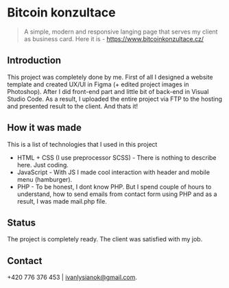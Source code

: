 # Bitcoin konzultace
> A simple, modern and responsive langing page that serves my client as business card. Here it is - https://www.bitcoinkonzultace.cz/

## Introduction
This project was completely done by me. First of all I designed a website template and created UX/UI in Figma (+ edited project images in Photoshop). After I did front-end part and little bit of back-end in Visual Studio Code. As a result, I uploaded the entire project via FTP to the hosting and presented result to the client. And thats it!

## How it was made
This is a list of technologies that I used in this project
* HTML + CSS (I use preprocessor SCSS) - There is nothing to describe here. Just coding. 
* JavaScript - With JS I made cool interaction with header and mobile menu (hamburger).
* PHP - To be honest, I dont know PHP. But I spend couple of hours to understand, how to send emails from contact form using PHP and as a result, I was made mail.php file.

## Status
The project is completely ready. The client was satisfied with my job.

## Contact
+420 776 376 453 | ivanlysianok@gmail.com.
